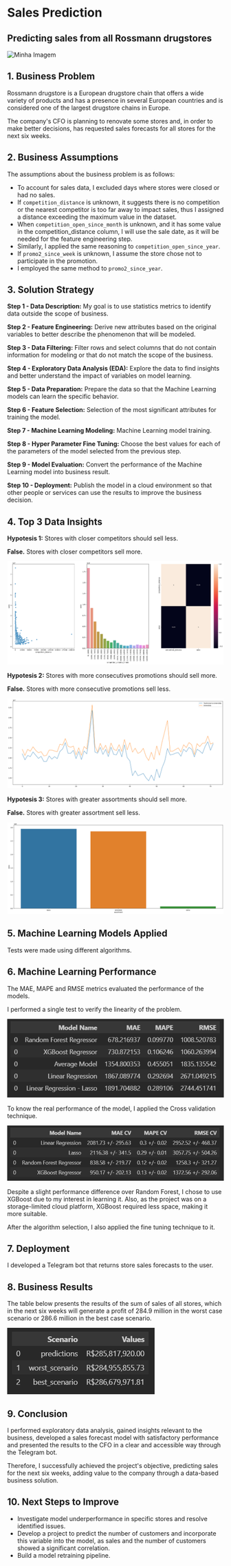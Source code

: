 # Sales Prediction

## Predicting sales from all Rossmann drugstores
<img src="https://cdn.immofinanz.com/uploads/production/5e21a7dddee6e56db91bce1c/rossmann-pila.jpg" alt="Minha Imagem">

## 1. Business Problem
<p>Rossmann drugstore is a European drugstore chain that offers a wide variety of products and has a presence in several European countries and is considered one of the largest drugstore chains in Europe.</p>
<p>The company's CFO is planning to renovate some stores and, in order to make better decisions, has requested sales forecasts for all stores for the next six weeks.</p>



## 2. Business Assumptions
<p> The assumptions about the business problem is as follows: </p>

<ul>
  <li>To account for sales data, I excluded days where stores were closed or had no sales.</li>
  
  <li>If <code>competition_distance</code> is unknown, it suggests there is no competition or the nearest competitor is too far away to impact sales, thus I assigned a distance exceeding the maximum value in the dataset.</li>
  
  <li>When <code>competition_open_since_month</code> is unknown, and it has some value in the competition_distance column, I will use the sale date, as it will be needed for the feature engineering step.</li>
  
  <li>Similarly, I applied the same reasoning to <code>competition_open_since_year</code>.</li>
  
  <li>If <code>promo2_since_week</code> is unknown, I assume the store chose not to participate in the promotion.</li>
  
  <li>I employed the same method to <code>promo2_since_year</code>.</li>
</ul>



## 3. Solution Strategy

<p><b> Step 1 - Data Description:</b> My goal is to use statistics metrics to identify data outside the scope of business. </p>  

<p><b> Step 2 - Feature Engineering:</b> Derive new attributes based on the original variables to better describe the phenomenon that will be modeled. </p> 

<p><b> Step 3 - Data Filtering:</b> Filter rows and select columns that do not contain information for modeling or that do not match the scope of the business. </p> 

<p><b> Step 4 - Exploratory Data Analysis (EDA):</b> Explore the data to find insights and better understand the impact of variables on model learning. </p> 

<p><b> Step 5 - Data Preparation:</b> Prepare the data so that the Machine Learning models can learn the specific behavior. </p> 

<p><b> Step 6 - Feature Selection:</b> Selection of the most significant attributes for training the model. </p> 

<p><b> Step 7 - Machine Learning Modeling:</b> Machine Learning model training. </p> 

<p><b> Step 8 - Hyper Parameter Fine Tuning:</b> Choose the best values for each of the parameters of the model selected from the previous step. </p> 

<p><b> Step 9 - Model Evaluation:</b> Convert the performance of the Machine Learning model into business result. </p> 

<p><b> Step 10 - Deployment:</b> Publish the model in a cloud environment so that other people or services can use the results to improve the business decision. </p> 



## 4. Top 3 Data Insights

<p><b> Hypotesis 1:</b> Stores with closer competitors should sell less. </p>
<p><b> False.</b> Stores with closer competitors sell more. </p>

![h1 chart](https://github.com/andrerochads/Sales_Prediction_for_Drugstore_Chain/blob/32ae91627eb5a2f03cf718d3ec70a6d79ebe9975/images/h_competitors.png)


<p><b> Hypotesis 2:</b> Stores with more consecutives promotions should sell more.</p>
<p><b> False.</b> Stores with more consecutive promotions sell less. </p>

![h2 chart](https://github.com/andrerochads/Sales_Prediction_for_Drugstore_Chain/blob/29a1b0aea6f99b93725c394bb2ac7148cbefd858/images/h_promotions.png)


<p><b> Hypotesis 3:</b> Stores with greater assortments should sell more. </p>
<p><b> False.</b> Stores with greater assortment sell less. </p>

![h3 chart](https://github.com/andrerochads/Sales_Prediction_for_Drugstore_Chain/blob/29a1b0aea6f99b93725c394bb2ac7148cbefd858/images/h_assortment.png)



## 5. Machine Learning Models Applied
<p> Tests were made using different algorithms. </p>



## 6. Machine Learning Performance
<p> The MAE, MAPE and RMSE metrics evaluated the performance of the models. </p>

<p> I performed a single test to verify the linearity of the problem. </p>

![Single performance table](https://github.com/andrerochads/Sales_Prediction_for_Drugstore_Chain/blob/29a1b0aea6f99b93725c394bb2ac7148cbefd858/images/single_performance.PNG)

<p> To know the real performance of the model, I applied the Cross validation technique. </p>

![Real performance table](https://github.com/andrerochads/Sales_Prediction_for_Drugstore_Chain/blob/29a1b0aea6f99b93725c394bb2ac7148cbefd858/images/real_performance.PNG)

<p> 
Despite a slight performance difference over Random Forest, I chose to use XGBoost due to my interest in learning it. Also, as the project was on a storage-limited cloud platform, XGBoost required less space, making it more suitable. 
</p>

<p> After the algorithm selection, I also applied the fine tuning technique to it. </p>



## 7. Deployment
<p> I developed a Telegram bot that returns store sales forecasts to the user. </p>



## 8. Business Results
<p> 
The table below presents the results of the sum of sales of all stores, which in the next six weeks will generate a profit of 284.9 million in the worst case scenario or 286.6 million in the best case scenario.
</p>

![Business Results table](https://github.com/andrerochads/Sales_Prediction_for_Drugstore_Chain/blob/29a1b0aea6f99b93725c394bb2ac7148cbefd858/images/Business%20Results.png)



## 9. Conclusion
<p>I performed exploratory data analysis, gained insights relevant to the business, developed a sales forecast model with satisfactory performance and presented the results to the CFO in a clear and accessible way through the Telegram bot.</p>
<p>Therefore, I successfully achieved the project's objective, predicting sales for the next six weeks, adding value to the company through a data-based business solution.</p>




## 10. Next Steps to Improve
<ul>
  <li> Investigate model underperformance in specific stores and resolve identified issues. </li>

  <li> Develop a project to predict the number of customers and incorporate this variable into the model, as sales and the number of customers showed a significant correlation. </li>

  <li> Build a model retraining pipeline. </li>
</ul>
